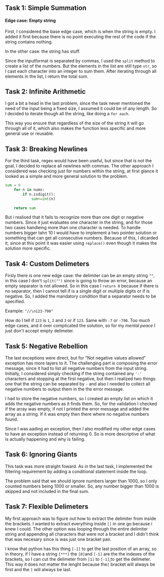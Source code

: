 ## Task 1: Simple Summation

#### Edge case: Empty string

First, I considered the base edge case, which is when the string is empty. I added it first because there is no point executing the rest of the code if the string contains nothing.

In the other case: the string has stuff.

Since the inputformat is separated by commas, I used the `split` method to create a list of the numbers. But the elements in the list are still type `str`, so I cast each character into an integer to sum them. After iterating through all elements in the list, I return the total sum.

## Task 2: Infinite Arithmetic

I got a bit a head in the last problem, since the task never mentioned the need of the input being a fixed size, I assumed it could be of any length. So I decided to iterate though all the string, like doing a `for each`.

This way you ensure that regardless of the size of the string it will go through all of it, which also makes the function less specific and more general use or reusable.

## Task 3: Breaking Newlines

For the third task, regex would have been useful, but since that is not the goal, I decided to replace all newlines with commas. The other approach I considered was checking just for numbers within the string, at first glance it looked as a simple and more general solution to the problem. 

```python
sum = 0
    for n in nums:
        if n.isdigit():
            sum+=int(n)
               
    return sum 
```

But i realised that it fails to recognize more than one digit or negative numbers. Since it just evaluates one character in the string, and for those two cases handleing more than one character is needed. To handle numbers bigger tahn 10 I would have to implement a two pointer solution or something that can get all consecutive numbers. Because of this, I dicarded it, since at this point it was easier using `replace()` even though it makes the solution more specific.


## Task 4: Custom Delimeters

Firsly there is one new edge case: the delimiter can be an empty string `""`, in this case I don't `split("")` since is going to throw an error, because an empty separator is not allowed. So in this case I `return 0` because if there is no separator, then I cannot tell if is a single digit or multiple digits or if is negative. So, I added the mandatory condition that a separator needs to be specified.

Example:
`"//\n123-790"`

How do I tell if `123` is `1`, `2` and `3` or if `123`. Same with `-7` or `-790`. Too much edge cases, and it over complicated the solution, so for my *mental peace* I just don't accept empty delimeter.


## Task 5: Negative Rebellion

The last exceptions were direct, but for "Not negative values allowed" exception has more layers to it. The challenging part is composing the error message, since it had to list all negative numbers from the input string. Initially, I considered simply checking if the string contained any `'-'` characters and stopping at the first negative, but then I realized two things: one that the string can be separated by `-` and also I needed to collect all negative numbers to output them in the the error message.

I had to store the negative numbers, so I created an empty list on which it adds the negative numbers as it finds them. So, for the validation I checked if the array was empty, if not I printed the error message and added the array as a string. If it was empty then there where no negative numbers found.

Since I was aading an exception, then I also modified my other edge cases to have an exception instead of returning 0. So is more descriptive of what is actually happening and why is failing.


## Task 6: Ignoring Giants

This task was more straight foward. As in the last task, I implemented the filtering requirement by adding a conditional statement inside the loop.

The problem said that we should ignore numbers larger than 1000, so I only counted numbers being 1000 or smaller. So, any number bigger than 1000 is skipped and not included in the final sum.

## Task 7: Flexible Delimeters

My first approach was to figure out how to extract the delimiter from inside the brackets. I wanted to extract everything inside `[]` in one go because i knew I could. The other option was looping through the entire delimiter string and appending all characters that were not a bracket and I didn't think that was necesary since is was just one bracket pair.

I know that python has this thing `[-1]` to get the last position of an array, so in theory, if I have a string `[***]` the `[0]`and `[-1]` are the the indexes of the brackets, so I can cut the delimeter from `[1]` to `[-1]`,to get the delimeter. This way it does not matter the lenght because the`[` bracket will always be first and the `]` will always be last.